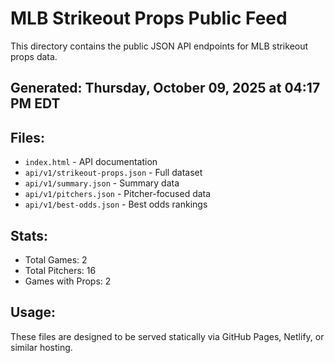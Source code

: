 # MLB Strikeout Props Public Feed

This directory contains the public JSON API endpoints for MLB strikeout props data.

## Generated: Thursday, October 09, 2025 at 04:17 PM EDT

## Files:
- `index.html` - API documentation
- `api/v1/strikeout-props.json` - Full dataset
- `api/v1/summary.json` - Summary data
- `api/v1/pitchers.json` - Pitcher-focused data  
- `api/v1/best-odds.json` - Best odds rankings

## Stats:
- Total Games: 2
- Total Pitchers: 16
- Games with Props: 2

## Usage:
These files are designed to be served statically via GitHub Pages, Netlify, or similar hosting.
